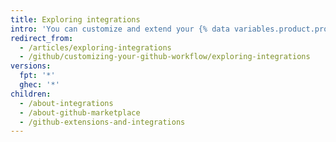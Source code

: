 ```yaml
---
title: Exploring integrations
intro: 'You can customize and extend your {% data variables.product.product_name %} workflow with tools and services built by the {% data variables.product.product_name %} community.'
redirect_from:
  - /articles/exploring-integrations
  - /github/customizing-your-github-workflow/exploring-integrations
versions:
  fpt: '*'
  ghec: '*'
children:
  - /about-integrations
  - /about-github-marketplace
  - /github-extensions-and-integrations
---
```


